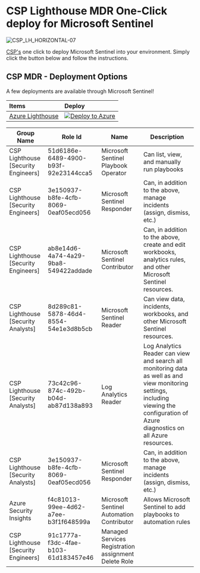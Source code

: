 # CSP Lighthouse MDR One-Click deploy for Microsoft Sentinel



![CSP_LH_HORIZONTAL-07](https://github.com/CSP-Lighthouse/Sentinel-MSSP/assets/117652672/06c83f13-1d79-441f-afce-85cdcfea6e46)

[CSP's](https://csp.global/) one click to deploy Microsoft Sentinel into your environment. Simply click the button below and follow the instructions.

## CSP MDR - Deployment Options

A few deployments are available through Microsoft Sentinel!

| Items | Deploy | 
| :---| :---| 
| [Azure Lighthouse](https://github.com/mastersoho/CSPLighthouse/tree/main/deploy-lighthouse) | [![Deploy to Azure](https://aka.ms/deploytoazurebutton)](https://portal.azure.com/#create/Microsoft.Template/uri/https%3A%2F%2Fraw.githubusercontent.com%2Fmastersoho%2FCSPLighthouse%2Fmain%2Fdeploy-lighthouse%2Flighthousedeploy.json) |

| Group Name  | Role Id                        | Name | Description |
| ------------------- | ------------------------------ | -----|------------- |
| CSP Lighthouse [Security Engineers] | 51d6186e-6489-4900-b93f-92e23144cca5      | Microsoft Sentinel Playbook Operator |Can list, view, and manually run playbooks|
| CSP Lighthouse [Security Engineers] | 3e150937-b8fe-4cfb-8069-0eaf05ecd056  | Microsoft Sentinel Responder |Can, in addition to the above, manage incidents (assign, dismiss, etc.)|
| CSP Lighthouse [Security Engineers] | ab8e14d6-4a74-4a29-9ba8-549422addade | Microsoft Sentinel Contributor|Can, in addition to the above, create and edit workbooks, analytics rules, and other Microsoft Sentinel resources.|
| CSP Lighthouse [Security Analysts] | 8d289c81-5878-46d4-8554-54e1e3d8b5cb   | Microsoft Sentinel Reader|Can view data, incidents, workbooks, and other Microsoft Sentinel resources.|
| CSP Lighthouse [Security Analysts] | 73c42c96-874c-492b-b04d-ab87d138a893   | Log Analytics Reader|Log Analytics Reader can view and search all monitoring data as well as and view monitoring settings, including viewing the configuration of Azure diagnostics on all Azure resources.|
| CSP Lighthouse [Security Analysts] | 3e150937-b8fe-4cfb-8069-0eaf05ecd056   | Microsoft Sentinel Responder|Can, in addition to the above, manage incidents (assign, dismiss, etc.)|
| Azure Security Insights | f4c81013-99ee-4d62-a7ee-b3f1f648599a | Microsoft Sentinel Automation Contributor |Allows Microsoft Sentinel to add playbooks to automation rules|
| CSP Lighthouse [Security Engineers] | 91c1777a-f3dc-4fae-b103-61d183457e46 | Managed Services Registration assignment Delete Role ||


